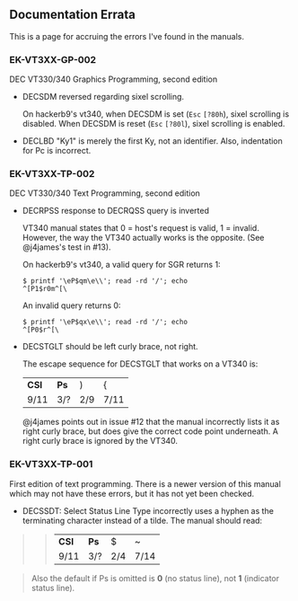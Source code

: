 ## Documentation Errata

This is a page for accruing the errors I've found in the manuals.

### EK-VT3XX-GP-002

DEC VT330/340 Graphics Programming, second edition

* DECSDM reversed regarding sixel scrolling.

  On hackerb9's vt340, when DECSDM is set (`Esc` `[?80h`), sixel scrolling is
  disabled. When DECSDM is reset (`Esc` `[?80l`), sixel scrolling is enabled.

* DECLBD "Ky1" is merely the first Ky, not an identifier. Also,
  indentation for Pc is incorrect.


### EK-VT3XX-TP-002

DEC VT330/340 Text Programming, second edition

* DECRPSS response to DECRQSS query is inverted

  VT340 manual states that 0 = host's request is valid, 1 = invalid.
  However, the way the VT340 actually works is the opposite. (See
  @j4james's test in #13).

  On hackerb9's vt340, a valid query for SGR returns 1:
  ```
  $ printf '\eP$qm\e\\'; read -rd '/'; echo
  ^[P1$r0m^[\
  ```

  An invalid query returns 0:
  ```
  $ printf '\eP$qx\e\\'; read -rd '/'; echo
  ^[P0$r^[\
  ```

* DECSTGLT should be left curly brace, not right.

  The escape sequence for DECSTGLT that works on a VT340 is:

  |       |      |   |    |
  |:------|:-----|:--|:---|
  |**CSI**|**Ps**| ) | {  |
  |  9/11 |  3/? |2/9|7/11|

  @j4james points out in issue #12 that the manual incorrectly lists
  it as right curly brace, but does give the correct code point
  underneath. A right curly brace is ignored by the VT340.

### EK-VT3XX-TP-001

First edition of text programming. There is a newer version of this
manual which may not have these errors, but it has not yet been
checked.

* DECSSDT: Select Status Line Type incorrectly uses a hyphen as the
  terminating character instead of a tilde. The manual should read:

>> |       |      |   |    |
>> |:------|:-----|:--|:---|
>> |**CSI**|**Ps**| $ | ~  |
>> |  9/11 |  3/? |2/4|7/14|

> Also the default if Ps is omitted is **0** (no status line), not
> **1** (indicator status line).



  